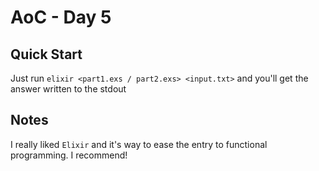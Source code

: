 # AoC - Day 5

## Quick Start

Just run `elixir <part1.exs / part2.exs> <input.txt>` and you'll get the answer
written to the stdout

## Notes

I really liked `Elixir` and it's way to ease the entry to functional
programming. I recommend!

